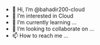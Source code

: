 - 👋 Hi, I’m @bahadir200-cloud
- 👀 I’m interested in Cloud
- 🌱 I’m currently learning ...
- 💞️ I’m looking to collaborate on ...
- 📫 How to reach me ...

<!---
bahadir200-cloud/bahadir200-cloud is a ✨ special ✨ repository because its `README.md` (this file) appears on your GitHub profile.
You can click the Preview link to take a look at your changes.
--->
